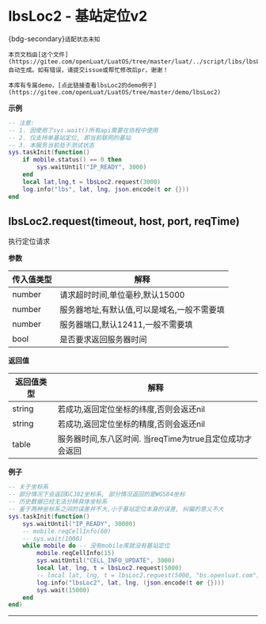 # lbsLoc2 - 基站定位v2

{bdg-secondary}`适配状态未知`

```{note}
本页文档由[这个文件](https://gitee.com/openLuat/LuatOS/tree/master/luat/../script/libs/lbsLoc2.lua)自动生成。如有错误，请提交issue或帮忙修改后pr，谢谢！
```

```{tip}
本库有专属demo，[点此链接查看lbsLoc2的demo例子](https://gitee.com/openLuat/LuatOS/tree/master/demo/lbsLoc2)
```

**示例**

```lua
-- 注意:
-- 1. 因使用了sys.wait()所有api需要在协程中使用
-- 2. 仅支持单基站定位, 即当前联网的基站
-- 3. 本服务当前处于测试状态
sys.taskInit(function()
    if mobile.status() == 0 then
        sys.waitUntil("IP_READY", 3000)
    end
    local lat,lng,t = lbsLoc2.request(3000)
    log.info("lbs", lat, lng, json.encode(t or {}))
end

```

## lbsLoc2.request(timeout, host, port, reqTime)



执行定位请求

**参数**

|传入值类型|解释|
|-|-|
|number|请求超时时间,单位毫秒,默认15000|
|number|服务器地址,有默认值,可以是域名,一般不需要填|
|number|服务器端口,默认12411,一般不需要填|
|bool|是否要求返回服务器时间|

**返回值**

|返回值类型|解释|
|-|-|
|string|若成功,返回定位坐标的纬度,否则会返还nil|
|string|若成功,返回定位坐标的精度,否则会返还nil|
|table|服务器时间,东八区时间. 当reqTime为true且定位成功才会返回|

**例子**

```lua
-- 关于坐标系
-- 部分情况下会返回GCJ02坐标系, 部分情况返回的是WGS84坐标
-- 历史数据已经无法分辨具体坐标系
-- 鉴于两种坐标系之间的误差并不大,小于基站定位本身的误差, 纠偏的意义不大
sys.taskInit(function()
    sys.waitUntil("IP_READY", 30000)
    -- mobile.reqCellInfo(60)
    -- sys.wait(1000)
    while mobile do -- 没有mobile库就没有基站定位
        mobile.reqCellInfo(15)
        sys.waitUntil("CELL_INFO_UPDATE", 3000)
        local lat, lng, t = lbsLoc2.request(5000)
        -- local lat, lng, t = lbsLoc2.request(5000, "bs.openluat.com")
        log.info("lbsLoc2", lat, lng, (json.encode(t or {})))
        sys.wait(15000)
    end
end)

```

---

